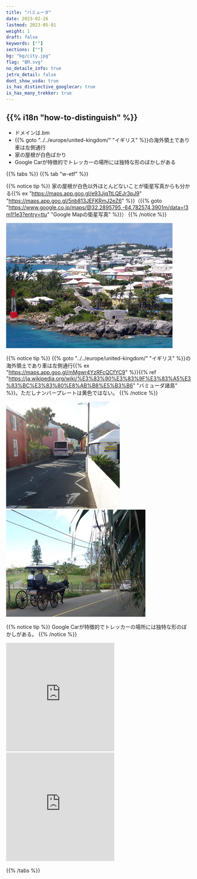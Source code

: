 ```yaml
---
title: "バミューダ"
date: 2023-02-26
lastmod: 2023-05-01
weight: 1
draft: false
keywords: [""]
sections: [""]
bg: "bg/city.jpg"
flag: "BM.svg"
no_detaile_info: true
jetro_detail: false
dont_show_usda: true
is_has_distinctive_googlecar: true
is_has_many_trekker: true
---
```


<div class="main-desciption country-description">
    <h2 class="section-title">{{% i18n "how-to-distinguish" %}}</h2>
    <ul class="rule-list">
        <li>ドメインは<span class="quiz">.bm</span></li>
        <li>{{% goto "../../europe/united-kingdom/" "イギリス" %}}の海外領土であり車は<span class="quiz">左側</span>通行</li>
        <li>家の屋根が<span class="quiz">白</span>色ばかり</li>
        <li>Google Carが特徴的でトレッカーの場所には独特な形のぼかしがある</li>
    </ul>
</div>

{{% tabs %}}
{{% tab "w-etf" %}}


{{% notice tip %}}
家の屋根が白色以外ほとんどないことが衛星写真からも分かる{{% ex "https://maps.app.goo.gl/e93JjqTtLQEJr3pJ9" "https://maps.app.goo.gl/5nb813JEFKRmJ2eZ6" %}}（{{% goto "https://www.google.co.jp/maps/@32.2895795,-64.782574,3901m/data=!3m1!1e3?entry=ttu" "Google Mapの衛星写真" %}}）
{{% /notice %}}
<div class="googlemap-if">
<img src="./bermuda_wv.jpg" width="90%">
</div>

{{% notice tip %}}
{{% goto "../../europe/united-kingdom/" "イギリス" %}}の海外領土であり車は<span class="quiz">左側</span>通行</li>{{% ex "https://maps.app.goo.gl/mMgwr4YzRFcQCfYC9" %}}{{% ref "https://ja.wikipedia.org/wiki/%E3%83%90%E3%83%9F%E3%83%A5%E3%83%BC%E3%83%80%E8%AB%B8%E5%B3%B6" "バミューダ諸島" %}}。ただしナンバープレートは黄色ではない。
{{% /notice %}}
<div class="googlemap-if no-margin">
<img src="./bermuda_uk_photos_number_42.jpg" width="310px">
<img src="./bermuda_uk_photos_number_65.jpg" width="380px">
</div>


{{% notice tip %}}
Google Carが特徴的でトレッカーの場所には独特な形のぼかしがある。
{{% /notice %}}
<div class="googlemap-if">
<iframe src="https://www.google.com/maps/embed?pb=!4v1683467821168!6m8!1m7!1sc83mWC9O9BNuxBni8eYE4A!2m2!1d32.29257540872071!2d-64.78199819199413!3f257.974943079478!4f-32.12176255062474!5f0.7820865974627469" width="295" height="295" style="border:0;" allowfullscreen="" loading="lazy" referrerpolicy="no-referrer-when-downgrade"></iframe>
<iframe src="https://www.google.com/maps/embed?pb=!4v1683468171159!6m8!1m7!1sTYhAeyghsleQUP9FRDxQGw!2m2!1d32.31266280799785!2d-64.72329466316407!3f241.9666120395585!4f-56.379786090675196!5f0.4000000000000002" width="295" height="295" style="border:0;" allowfullscreen="" loading="lazy" referrerpolicy="no-referrer-when-downgrade"></iframe>
</div>

{{% /tabs  %}}